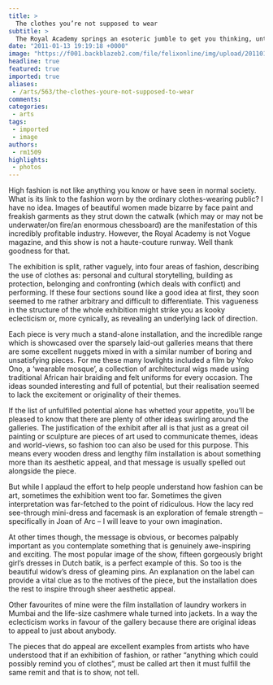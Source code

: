 ```yaml
---
title: >
  The clothes you’re not supposed to wear
subtitle: >
  The Royal Academy springs an esoteric jumble to get you thinking, until the end of January
date: "2011-01-13 19:19:18 +0000"
image: "https://f001.backblazeb2.com/file/felixonline/img/upload/201101131916-ks607-clothes.jpg"
headline: true
featured: true
imported: true
aliases:
 - /arts/563/the-clothes-youre-not-supposed-to-wear
comments:
categories:
 - arts
tags:
 - imported
 - image
authors:
 - rm1509
highlights:
 - photos
---
```


High fashion is not like anything you know or have seen in normal society. What is its link to the fashion worn by the ordinary clothes-wearing public? I have no idea. Images of beautiful women made bizarre by face paint and freakish garments as they strut down the catwalk (which may or may not be underwater/on fire/an enormous chessboard) are the manifestation of this incredibly profitable industry. However, the Royal Academy is not Vogue magazine, and this show is not a haute-couture runway. Well thank goodness for that.

The exhibition is split, rather vaguely, into four areas of fashion, describing the use of clothes as: personal and cultural storytelling, building as protection, belonging and confronting (which deals with conflict) and performing. If these four sections sound like a good idea at first, they soon seemed to me rather arbitrary and difficult to differentiate. This vagueness in the structure of the whole exhibition might strike you as kooky eclecticism or, more cynically, as revealing an underlying lack of direction.

Each piece is very much a stand-alone installation, and the incredible range which is showcased over the sparsely laid-out galleries means that there are some excellent nuggets mixed in with a similar number of boring and unsatisfying pieces. For me these many lowlights included a film by Yoko Ono, a ‘wearable mosque’, a collection of architectural wigs made using traditional African hair braiding and felt uniforms for every occasion. The ideas sounded interesting and full of potential, but their realisation seemed to lack the excitement or originality of their themes.

If the list of unfulfilled potential alone has whetted your appetite, you’ll be pleased to know that there are plenty of other ideas swirling around the galleries. The justification of the exhibit after all is that just as a great oil painting or sculpture are pieces of art used to communicate themes, ideas and world-views, so fashion too can also be used for this purpose. This means every wooden dress and lengthy film installation is about something more than its aesthetic appeal, and that message is usually spelled out alongside the piece.

But while I applaud the effort to help people understand how fashion can be art, sometimes the exhibition went too far. Sometimes the given interpretation was far-fetched to the point of ridiculous. How the lacy red see-through mini-dress and facemask is an exploration of female strength – specifically in Joan of Arc – I will leave to your own imagination.

At other times though, the message is obvious, or becomes palpably important as you contemplate something that is genuinely awe-inspiring and exciting. The most popular image of the show, fifteen gorgeously bright girl’s dresses in Dutch batik, is a perfect example of this. So too is the beautiful widow’s dress of gleaming pins. An explanation on the label can provide a vital clue as to the motives of the piece, but the installation does the rest to inspire through sheer aesthetic appeal.

Other favourites of mine were the film installation of laundry workers in Mumbai and the life-size cashmere whale turned into jackets. In a way the eclecticism works in favour of the gallery because there are original ideas to appeal to just about anybody.

The pieces that do appeal are excellent examples from artists who have understood that if an exhibition of fashion, or rather “anything which could possibly remind you of clothes”, must be called art then it must fulfill the same remit and that is to show, not tell.
